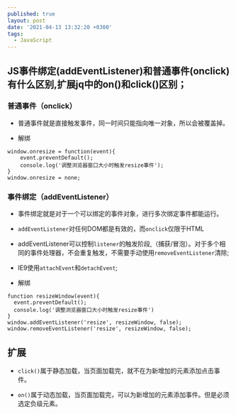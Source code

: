 ```yaml
---
published: true
layout: post
date: '2021-04-13 13:32:20 +0300'
tags:
  - JavaScript
---
```

## JS事件绑定(addEventListener)和普通事件(onclick)有什么区别,扩展jq中的on()和click()区别；

### 普通事件（onclick）
- 普通事件就是直接触发事件，同一时间只能指向唯一对象，所以会被覆盖掉。

- 解绑
```
window.onresize = function(event){
    event.preventDefault();
    console.log('调整浏览器窗口大小时触发resize事件');
}
window.onresize = none;
```

### 事件绑定（addEventListener）

- 事件绑定就是对于一个可以绑定的事件对象，进行多次绑定事件都能运行。
- `addEventListener`对任何DOM都是有效的，而`onclick`仅限于HTML
- addEventListener可以控制`listener`的触发阶段,（捕获/冒泡）。对于多个相同的事件处理器，不会重复触发，不需要手动使用`removeEventListener`清除;
- IE9使用`attachEvent`和`detachEvent`;

- 解绑
```
function resizeWindow(event){
  event.preventDefault();
  console.log('调整浏览器窗口大小时触发resize事件')
}
window.addEventListener('resize', resizeWindow, false);
window.removeEventListener('resize', resizeWindow, false);
```

## 扩展

- `click()`属于静态加载，当页面加载完，就不在为新增加的元素添加点击事件。

- `on()`属于动态加载，当页面加载完，可以为新增加的元素添加事件。但是必须选定负级元素。